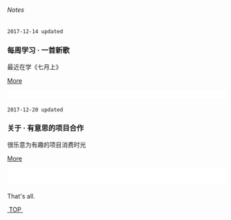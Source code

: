 ###### Notes

 `2017-12-14 updated`

### 每周学习 · 一首新歌
最近在学《七月上》

[More][1]  

![bg][image-2]

`2017-12-20 updated`
### 关于 · 有意思的项目合作
很乐意为有趣的项目消费时光

[More][2]  

![bg][image-3]

That's all.



[ TOP ][7]




[1]:	music
[2]:	about


[7]:	#top

[image-1]:	assets/pic/empty.png
[image-2]:	assets/pic/empty1.png
[image-3]:	assets/pic/empty.png
[image-4]:	assets/pic/empty.png
[image-5]:	assets/pic/empty.png